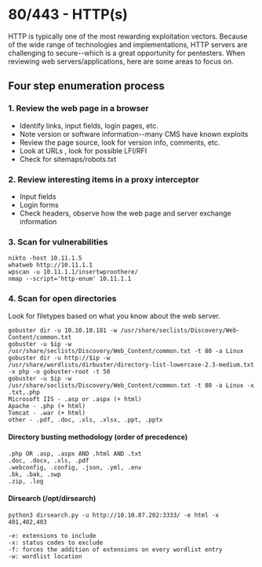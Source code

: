 # 80/443 - HTTP(s)

HTTP is typically one of the most rewarding exploitation vectors. Because of the wide range of technologies and implementations, HTTP servers are challenging to secure--which is a great opportunity for pentesters. When reviewing web servers/applications, here are some areas to focus on.

## Four step enumeration process

### 1. Review the web page in a browser

* Identify links, input fields, login pages, etc.
* Note version or software information--many CMS have known exploits
* Review the page source, look for version info, comments, etc.
* Look at URLs , look for possible LFI/RFI
* Check for sitemaps/robots.txt

### 2. Review interesting items in a proxy interceptor

* Input fields
* Login forms
* Check headers, observe how the web page and server exchange information

### 3. Scan for vulnerabilities

```
nikto -host 10.11.1.5
whatweb http://10.11.1.1
wpscan -u 10.11.1.1/insertwproothere/
nmap --script='http-enum' 10.11.1.1
```

### 4. Scan for open directories

Look for filetypes based on what you know about the web server.

```
gobuster dir -u 10.10.10.181 -w /usr/share/seclists/Discovery/Web-Content/common.txt
gobuster -u $ip -w /usr/share/seclists/Discovery/Web_Content/common.txt -t 80 -a Linux
gobuster dir -u http://$ip -w /usr/share/wordlists/dirbuster/directory-list-lowercase-2.3-medium.txt -x php -o gobuster-root -t 50
gobuster -u $ip -w /usr/share/seclists/Discovery/Web_Content/common.txt -t 80 -a Linux -x .txt,.php
Microsoft IIS - .asp or .aspx (+ html)
Apache - .php (+ html)
Tomcat - .war (+ html)
other - .pdf, .doc, .xls, .xlsx, .ppt, .pptx
```

#### Directory busting methodology (order of precedence)

```
.php OR .asp, .aspx AND .html AND .txt
.doc, .docx, .xls, .pdf
.webconfig, .config, .json, .yml, .env
.bk, .bak, .swp
.zip, .log
```

#### Dirsearch (/opt/dirsearch)

```
python3 dirsearch.py -u http://10.10.87.202:3333/ -e html -x 401,402,403

-e: extensions to include
-x: status codes to exclude
-f: forces the addition of extensions on every wordlist entry
-w: wordlist location
```
